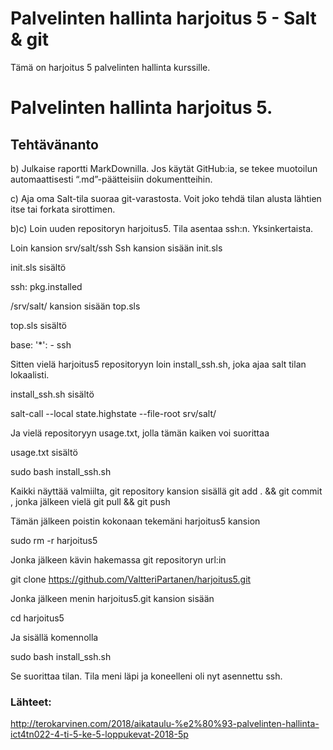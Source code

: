 # Palvelinten hallinta harjoitus 5 - Salt & git

Tämä on harjoitus 5 palvelinten hallinta kurssille.


# Palvelinten hallinta harjoitus 5.

## Tehtävänanto

b) Julkaise raportti MarkDownilla. Jos käytät GitHub:ia, se tekee muotoilun automaattisesti “.md”-päätteisiin dokumentteihin.

c) Aja oma Salt-tila suoraa git-varastosta. Voit joko tehdä tilan alusta lähtien itse tai forkata sirottimen.


b)c) Loin uuden repositoryn harjoitus5. Tila asentaa ssh:n. Yksinkertaista.

Loin kansion srv/salt/ssh
Ssh kansion sisään init.sls

init.sls sisältö

ssh:
  pkg.installed

/srv/salt/ kansion sisään top.sls

top.sls sisältö

base:
  '*':
    - ssh

Sitten vielä harjoitus5 repositoryyn loin install_ssh.sh, joka ajaa salt tilan lokaalisti.

install_ssh.sh sisältö

salt-call --local state.highstate --file-root srv/salt/

Ja vielä repositoryyn usage.txt, jolla tämän kaiken voi suorittaa

usage.txt sisältö

sudo bash install_ssh.sh

Kaikki näyttää valmiilta, git repository kansion sisällä git add . && git commit , jonka jälkeen vielä git pull && git push

Tämän jälkeen poistin kokonaan tekemäni harjoitus5 kansion

sudo rm -r harjoitus5

Jonka jälkeen kävin hakemassa git repositoryn url:in    

git clone https://github.com/ValtteriPartanen/harjoitus5.git

Jonka jälkeen menin harjoitus5.git kansion sisään

cd harjoitus5

Ja sisällä komennolla

sudo bash install_ssh.sh

Se suorittaa tilan. Tila meni läpi ja koneelleni oli nyt asennettu ssh.

### Lähteet:

http://terokarvinen.com/2018/aikataulu-%e2%80%93-palvelinten-hallinta-ict4tn022-4-ti-5-ke-5-loppukevat-2018-5p

